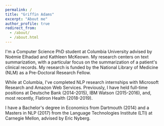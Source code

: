```yaml
---
permalink: /
title: "Griffin Adams"
excerpt: "About me"
author_profile: true
redirect_from: 
  - /about/
  - /about.html
---
```


I'm a Computer Science PhD student at Columbia University advised by Noémie Elhadad and Kathleen McKeown. My research centers on text summarization, with a particular focus on the summarization of a patient's clinical records. My research is funded by the National Library of Medicine (NLM) as a Pre-Doctoral Research Fellow. 

While at Columbia, I've completed NLP research internships with Microsoft Research and Amazon Web Services. Previously, I have held full-time positions at Deutsche Bank (2014-2015), IBM Watson (2015-2016), and, most recently, Flatiron Health (2018-2019).

I have a Bachelor's degree in Economics from Dartmouth (2014) and a Masters in NLP (2017) from the Language Technologies Institute (LTI) at Carnegie Mellon, advised by Eric Nyberg. 
